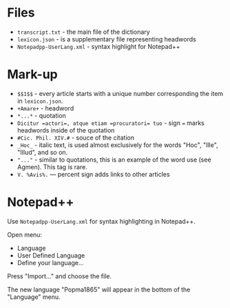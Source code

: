 # Files

* `transcript.txt` - the main file of the dictionary
* `lexicon.json` - is a supplementary file representing headwords
* `Notepadpp-UserLang.xml` - syntax highlight for Notepad++


# Mark-up

* `$$1$$` - every article starts with a unique number corresponding the item in `lexicon.json`.
* `+Amare+` - headword
* `*...*` - quotation
* `Dicitur =actori=, atque etiam =procuratori= tuo` - sign `=` marks headwords inside of the quotation
* `#Cic. Phil. XIV.#` - souce of the citation
* `_Hoc_` - italic text, is used almost exclusively for the words "Hoc", "Ille", "Illud", and so on.
* `"..."` - similar to quotations, this is an example of the word use (see Agmen). This tag is rare.
* `V. %Avis%.` — percent sign adds links to other articles


# Notepad++

Use `Notepadpp-UserLang.xml` for syntax highlighting in Notepad++.

Open menu:

- Language
- User Defined Language
- Define your language...

Press "Import..." and choose the file.

The new language "Popma1865" will appear in the bottom of the "Language" menu.

